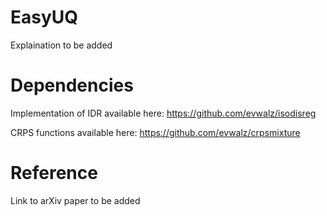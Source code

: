 # EasyUQ

Explaination to be added

# Dependencies

Implementation of IDR available here: https://github.com/evwalz/isodisreg

CRPS functions available here: https://github.com/evwalz/crpsmixture

# Reference
Link to arXiv paper to be added
